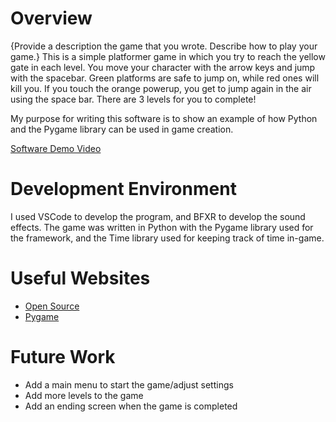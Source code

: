 # Overview

{Provide a description the game that you wrote. Describe how to play your game.}
This is a simple platformer game in which you try to reach the yellow gate in each level. You move your character with the arrow keys and jump with the spacebar. Green platforms are safe to jump on, while red ones will kill you. If you touch the orange powerup, you get to jump again in the air using the space bar. There are 3 levels for you to complete!

My purpose for writing this software is to show an example of how Python and the Pygame library can be used in game creation. 

[Software Demo Video](https://youtu.be/QbNWZxjns94)

# Development Environment

I used VSCode to develop the program, and BFXR to develop the sound effects. The game was written in Python with the Pygame library used for the framework, and the Time library used for keeping track of time in-game. 

# Useful Websites

* [Open Source](https://opensource.com/article/20/9/add-sound-python-game)
* [Pygame](https://www.pygame.org/docs/)

# Future Work

* Add a main menu to start the game/adjust settings
* Add more levels to the game
* Add an ending screen when the game is completed